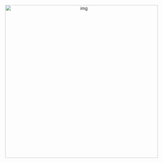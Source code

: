<div align="center">
  <img src="https://media.giphy.com/media/pWhWtKdqwOAco/giphy.gif" width='500' alt="img" />
</div>
